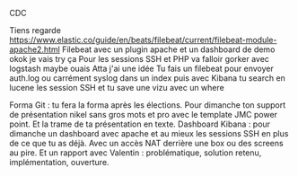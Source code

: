 CDC

Tiens regarde
https://www.elastic.co/guide/en/beats/filebeat/current/filebeat-module-apache2.html
Filebeat avec un plugin apache et un dashboard de demo
okok je vais try ça
Pour les sessions SSH et PHP va falloir gorker avec logstash maybe ouais
Atta j'ai une idée
Tu fais un filebeat pour envoyer auth.log ou carrément syslog dans un index puis avec Kibana tu search en lucene les session SSH et tu save une vizu avec un where


Forma Git : tu fera la forma après les élections. Pour dimanche ton support de présentation nikel sans gros mots et pro avec le template JMC power point. Et la trame de ta présentation en texte.
Dashboard Kibana : pour dimanche un dashboard avec apache et au mieux les sessions SSH en plus de ce que tu as déjà. Avec un accès NAT derrière une box ou des screens au pire. Et un rapport avec Valentin : problématique, solution retenu, implémentation, ouverture.
